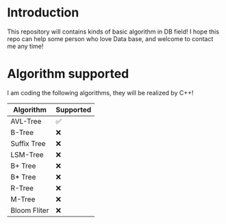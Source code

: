 # Introduction
  This repository will contains kinds of basic algorithm in DB field! I hope this repo can help some person who love Data base, and welcome to contact me any time!
  
# Algorithm supported
  I am coding the following algorithms, they will be realized by C++!
  
  Algorithm| Supported
  -----------|----------
  AVL-Tree | ✅
   B-Tree  |  ❌ 
   Suffix Tree|❌
   LSM-Tree | ❌
   B+ Tree |❌
   B* Tree | ❌
   R-Tree|❌
   M-Tree|❌
   Bloom Fliter |❌
   

